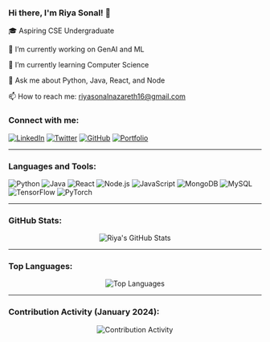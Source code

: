### Hi there, I'm Riya Sonal! 👋

🎓 Aspiring CSE Undergraduate

🔭 I’m currently working on GenAI and ML

🌱 I’m currently learning Computer Science

💬 Ask me about Python, Java, React, and Node

📫 How to reach me: [riyasonalnazareth16@gmail.com](mailto:riyasonalnazareth16@gmail.com)

### Connect with me:

[![LinkedIn](https://img.shields.io/badge/LinkedIn-Riya%20Sonal-blue)](https://www.linkedin.com/in/riya-sonal-nazareth-20b26a227?utm_source=share&utm_campaign=share_via&utm_content=profile&utm_medium=android_app)
[![Twitter](https://img.shields.io/twitter/follow/riyasonal?style=social)](https://twitter.com/riyasonal)
[![GitHub](https://img.shields.io/github/followers/Riya-sonal?label=Follow&style=social)](https://github.com/Riya-sonal)
[![Portfolio](https://img.shields.io/badge/Portfolio-Visit%20Now-blue)](https://riya-sonal.github.io/O-portfolio/)

---

### Languages and Tools:

<p>
  <img alt="Python" src="https://img.shields.io/badge/Python-Intermediate-informational?style=flat&logo=python&logoColor=white&color=3776AB" />
  <img alt="Java" src="https://img.shields.io/badge/Java-Intermediate-informational?style=flat&logo=java&logoColor=white&color=007396" />
  <img alt="React" src="https://img.shields.io/badge/React-Intermediate-informational?style=flat&logo=react&logoColor=white&color=61DAFB" />
  <img alt="Node.js" src="https://img.shields.io/badge/Node.js-Intermediate-informational?style=flat&logo=node.js&logoColor=white&color=339933" />
  <img alt="JavaScript" src="https://img.shields.io/badge/JavaScript-Intermediate-informational?style=flat&logo=javascript&logoColor=white&color=F7DF1E" />
  <img alt="MongoDB" src="https://img.shields.io/badge/MongoDB-Intermediate-informational?style=flat&logo=mongodb&logoColor=white&color=47A248" />
  <img alt="MySQL" src="https://img.shields.io/badge/MySQL-Intermediate-informational?style=flat&logo=mysql&logoColor=white&color=4479A1" />
  <img alt="TensorFlow" src="https://img.shields.io/badge/TensorFlow-Intermediate-informational?style=flat&logo=tensorflow&logoColor=white&color=FF6F00" />
  <img alt="PyTorch" src="https://img.shields.io/badge/PyTorch-Intermediate-informational?style=flat&logo=pytorch&logoColor=white&color=EE4C2C" />
</p>

---

### GitHub Stats:

<p align="center">
  <img src="https://github-readme-stats.vercel.app/api?username=Riya-sonal&show_icons=true&theme=radical" alt="Riya's GitHub Stats" />
</p>

---

### Top Languages:

<p align="center">
  <img src="https://github-readme-stats.vercel.app/api/top-langs/?username=Riya-sonal&layout=compact&theme=radical" alt="Top Languages" />
</p>

---

### Contribution Activity (January 2024):

<p align="center">
  <img src="https://activity-graph.herokuapp.com/graph?username=Riya-sonal&custom_title=Contribution%20Activity&theme=rogue&hide_border=true&area=true" alt="Contribution Activity" />
</p>
